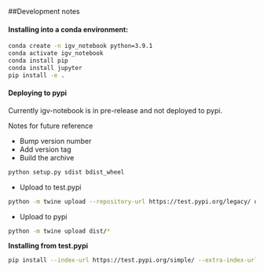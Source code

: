 ##Development notes

#### Installing into a conda environment:

```bash
conda create -n igv_notebook python=3.9.1
conda activate igv_notebook
conda install pip
conda install jupyter
pip install -e .
```

#### Deploying to pypi

Currently igv-notebook is in pre-release and not deployed to pypi.  

Notes for future reference

* Bump version number
*  Add version tag
*  Build the archive
```bash
python setup.py sdist bdist_wheel
```
* Upload to test.pypi

```bash
python -m twine upload --repository-url https://test.pypi.org/legacy/ dist/*
```

* Upload to pypi

```bash
python -m twine upload dist/*
```


**Installing from test.pypi**

```bash
pip install --index-url https://test.pypi.org/simple/ --extra-index-url https://pypi.org/simple igv_notebook
```